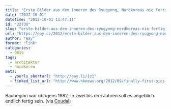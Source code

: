 ```yaml
---
title: "Erste Bilder aus dem Inneren des Ryugyong, Nordkoreas nie fertig gestelltem Überhotel"
date: "2012-10-01"
datetime: "2012-10-01 11:47:11"
id: "22738"
slug: "erste-bilder-aus-dem-inneren-des-ryugyong-nordkoreas-nie-fertig-gestelltem-uberhotel"
url: "https://eay.cc/2012/erste-bilder-aus-dem-inneren-des-ryugyong-nordkoreas-nie-fertig-gestelltem-uberhotel/"
author: "eay"
format: "link"
categories:
  - 0815
tags:
  - architektur
  - nordkorea
meta:
  - yourls_shorturl: "http://eay.li/1z1"
  - linked_list_url: "http://www.nknews.org/2012/09/finally-first-pics-inside-the-ryugyong-north-koreas-skyscraper-we-thought-theyd-never-finish/"
---
```


Baubeginn war übrigens 1982. In zwei bis drei Jahren soll es angeblich endlich fertig sein. (via [Coudal](http://www.coudal.com/))
